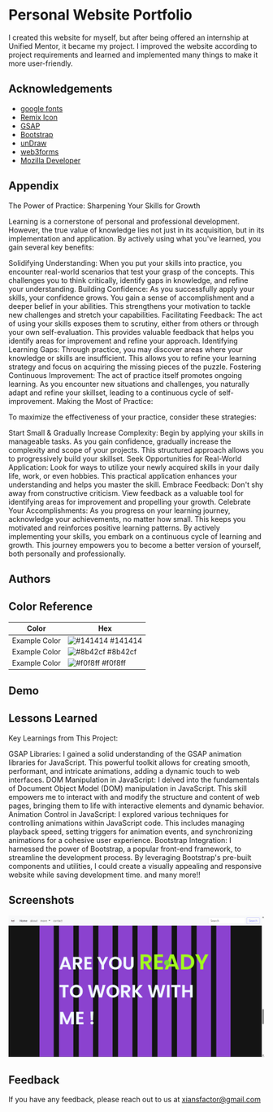 
# Personal Website Portfolio

I created this website for myself, but after being offered an internship at Unified Mentor, it became my project. I improved the website according to project requirements and learned and implemented many things to make it more user-friendly.

## Acknowledgements

 - [google fonts](https://fonts.google.com/)
 - [Remix Icon](https://remixicon.com/)
 - [GSAP](https://gsap.com/)
 - [Bootstrap](https://getbootstrap.com/)
 - [unDraw](https://undraw.co/illustrations)
 - [web3forms](https://web3forms.com/)
 - [Mozilla Developer](https://developer.mozilla.org/en-US/docs/Web/SVG/Tutorial/Paths)


## Appendix

The Power of Practice: Sharpening Your Skills for Growth

Learning is a cornerstone of personal and professional development. However, the true value of knowledge lies not just in its acquisition, but in its implementation and application. By actively using what you've learned, you gain several key benefits:

Solidifying Understanding: When you put your skills into practice, you encounter real-world scenarios that test your grasp of the concepts. This challenges you to think critically, identify gaps in knowledge, and refine your understanding.
Building Confidence: As you successfully apply your skills, your confidence grows. You gain a sense of accomplishment and a deeper belief in your abilities. This strengthens your motivation to tackle new challenges and stretch your capabilities.
Facilitating Feedback: The act of using your skills exposes them to scrutiny, either from others or through your own self-evaluation. This provides valuable feedback that helps you identify areas for improvement and refine your approach.
Identifying Learning Gaps: Through practice, you may discover areas where your knowledge or skills are insufficient. This allows you to refine your learning strategy and focus on acquiring the missing pieces of the puzzle.
Fostering Continuous Improvement: The act of practice itself promotes ongoing learning. As you encounter new situations and challenges, you naturally adapt and refine your skillset, leading to a continuous cycle of self-improvement.
Making the Most of Practice:

To maximize the effectiveness of your practice, consider these strategies:

Start Small & Gradually Increase Complexity: Begin by applying your skills in manageable tasks. As you gain confidence, gradually increase the complexity and scope of your projects. This structured approach allows you to progressively build your skillset.
Seek Opportunities for Real-World Application: Look for ways to utilize your newly acquired skills in your daily life, work, or even hobbies. This practical application enhances your understanding and helps you master the skill.
Embrace Feedback: Don't shy away from constructive criticism. View feedback as a valuable tool for identifying areas for improvement and propelling your growth.
Celebrate Your Accomplishments: As you progress on your learning journey, acknowledge your achievements, no matter how small. This keeps you motivated and reinforces positive learning patterns.
By actively implementing your skills, you embark on a continuous cycle of learning and growth. This journey empowers you to become a better version of yourself, both personally and professionally.


## Authors



## Color Reference

| Color             | Hex                                                                |
| ----------------- | ------------------------------------------------------------------ |
| Example Color | ![#141414](https://via.placeholder.com/10/0a192f?text=+) #141414 |
| Example Color | ![#8b42cf](https://via.placeholder.com/10/f8f8f8?text=+) #8b42cf |
| Example Color | ![#f0f8ff](https://via.placeholder.com/10/00b48a?text=+) #f0f8ff |

## Demo




## Lessons Learned

Key Learnings from This Project:

GSAP Libraries: I gained a solid understanding of the GSAP animation libraries for JavaScript. This powerful toolkit allows for creating smooth, performant, and intricate animations, adding a dynamic touch to web interfaces.
DOM Manipulation in JavaScript: I delved into the fundamentals of Document Object Model (DOM) manipulation in JavaScript. This skill empowers me to interact with and modify the structure and content of web pages, bringing them to life with interactive elements and dynamic behavior.
Animation Control in JavaScript: I explored various techniques for controlling animations within JavaScript code. This includes managing playback speed, setting triggers for animation events, and synchronizing animations for a cohesive user experience.
Bootstrap Integration: I harnessed the power of Bootstrap, a popular front-end framework, to streamline the development process. By leveraging Bootstrap's pre-built components and utilities, I could create a visually appealing and responsive website while saving development time.
and many more!!


## Screenshots

![App Screenshot](screenshots/Screenshot%20(2).png)


## Feedback

If you have any feedback, please reach out to us at xiansfactor@gmail.com


